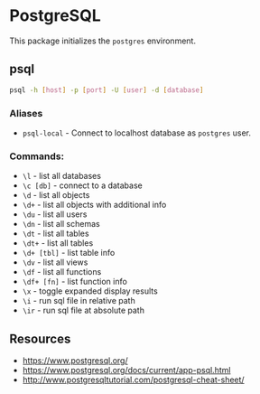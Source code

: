 # PostgreSQL

This package initializes the `postgres` environment.

## psql

```sh
psql -h [host] -p [port] -U [user] -d [database]
```

### Aliases

- `psql-local` - Connect to localhost database as `postgres` user.

### Commands:

- `\l` - list all databases
- `\c [db]` - connect to a database
- `\d` - list all objects
- `\d+` - list all objects with additional info
- `\du` - list all users
- `\dn` - list all schemas
- `\dt` - list all tables
- `\dt+` - list all tables
- `\d+ [tbl]` - list table info
- `\dv` - list all views
- `\df` - list all functions
- `\df+ [fn]` - list function info
- `\x` - toggle expanded display results
- `\i` - run sql file in relative path
- `\ir` - run sql file at absolute path

## Resources

- https://www.postgresql.org/
- https://www.postgresql.org/docs/current/app-psql.html
- http://www.postgresqltutorial.com/postgresql-cheat-sheet/
